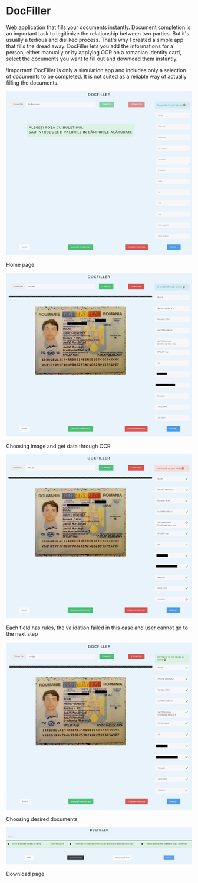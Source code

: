 # DocFiller
Web application that fills your documents instantly. 
Document completion is an important task to legitimize the relationship between two parties. But it's usually a tedious and disliked process. That's why I created a simple app that fills the dread away.
DocFiller lets you add the informations for a person, either manually or by applying OCR on a romanian identity card, select the documents you want to fill out and download them instantly.

!Important! DocFiller is only a simulation app and includes only a selection of documents to be completed. It is not suited as a reliable way of actually filling the documents.

![](./images/p1.png)

Home page

![](./images/p2.png)

Choosing image and get data through OCR

![](./images/p3.png)

Each field has rules, the validation failed in this case and user cannot go to the next step

![](./images/p4.png)

Choosing desired documents

![](./images/p5.png)

Download page
